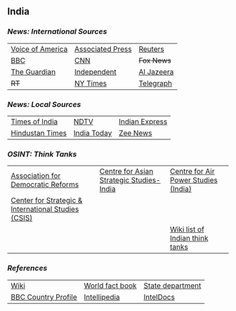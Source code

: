 ## India ##

### _News: International Sources_ ###
|   |   |   |
| --- | --- | --- |
| [Voice of America](https://www.voanews.com/search?search_api_fulltext=India&type=1&sort_by=publication_time) | [Associated Press](https://apnews.com/India) | [Reuters](https://www.reuters.com/places/india) |
| [BBC](https://www.bbc.com/news/world/asia/india) | [CNN](https://www.cnn.com/india) | ~~Fox News~~ |
| [The Guardian](https://www.theguardian.com/world/india)  | [Independent](https://www.independent.co.uk/topic/India) | [Al Jazeera](https://www.aljazeera.com/topics/country/India.html) |
| ~~RT~~ | [NY Times](https://www.nytimes.com/topic/destination/india?searchResultPosition=0) | [Telegraph](https://www.telegraph.co.uk/india/) |

### _News: Local Sources_ ###
|   |   |   |
| --- | --- | --- |
| [Times of India](https://timesofindia.indiatimes.com/india) | [NDTV](https://www.ndtv.com/india) | [Indian Express](https://indianexpress.com/section/india/) |
| [Hindustan Times](https://www.hindustantimes.com/india-news/) | [India Today](https://www.indiatoday.in/india) | [Zee News](https://zeenews.india.com/india) |

### _OSINT: Think Tanks_ ###
|  |  |  |
| --- | --- | --- |
| [Association for Democratic Reforms](https://adrindia.org/) | [Centre for Asian Strategic Studies-India](http://www.asiastudies.org/) | [Centre for Air Power Studies (India)](http://capsindia.org/) |
| [Center for Strategic & International Studies \(CSIS\)](https://www.csis.org/regions/asia/india) | []() | []() |
| []() | []() | [Wiki list of Indian think tanks](https://en.wikipedia.org/wiki/List_of_think_tanks_in_India) |


### _References_ ###
|   |   |   |
| --- | --- | --- |
| [Wiki](https://en.wikipedia.org/wiki/India) | [World fact book](https://www.cia.gov/library/publications/the-world-factbook/geos/in.html) | [State department](https://www.state.gov/countries-areas/india/) |
| [BBC Country Profile](https://www.bbc.com/news/world-south-asia-12557384) | [Intellipedia](https://intellipedia.intelink.gov/wiki/India) | [IntelDocs](https://inteldocs.intelink.gov/search/folder?q=India) |
